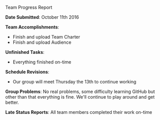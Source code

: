 Team Progress Report

**Date Submitted**: October 11th 2016

**Team Accomplishments**:
* Finish and upload Team Charter
* Finish and upload Audience 


**Unfinished Tasks**:
* Everything finished on-time

**Schedule Revisions**:
* Our group will meet Thursday the 13th to continue working

**Group Problems**:
No real problems, some difficulty learning GitHub but other than that everything is fine. We'll continue to play around and get better. 

**Late Status Reports**:
All team members completed their work on-time 
